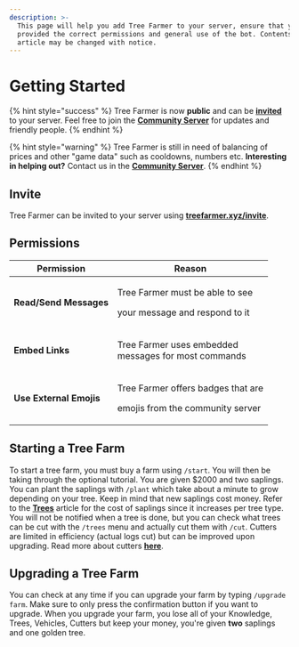 ```yaml
---
description: >-
  This page will help you add Tree Farmer to your server, ensure that you
  provided the correct permissions and general use of the bot. Contents of this
  article may be changed with notice.
---
```


# Getting Started

{% hint style="success" %}
Tree Farmer is now **public** and can be [**invited**](https://treefarmer.xyz/invite) to your server. Feel free to join the [**Community Server**](https://treefarmer.xyz/discord) for updates and friendly people.
{% endhint %}

{% hint style="warning" %}
Tree Farmer is still in need of balancing of prices and other "game data"  such as cooldowns, numbers etc. **Interesting in helping out?** Contact us in the [**Community Server**](https://treefarmer.xyz/discord).
{% endhint %}

## Invite

Tree Farmer can be invited to your server using [**treefarmer.xyz/invite**](https://treefarmer.xyz/invite).

## Permissions

| Permission              | Reason                                                                           |
| ----------------------- | -------------------------------------------------------------------------------- |
| **Read/Send Messages**  | <p>Tree Farmer must be able to see</p><p>your message and respond to it</p>      |
| **Embed Links**         | <p>Tree Farmer uses embedded<br>messages for most commands</p>                   |
| **Use External Emojis** | <p>Tree Farmer offers badges that are</p><p>emojis from the community server</p> |

## Starting a Tree Farm

To start a tree farm, you must buy a farm using `/start`. You will then be taking through the optional tutorial. You are given $2000 and two saplings. You can plant the saplings with `/plant` which take about a minute to grow depending on your tree. Keep in mind that new saplings cost money. Refer to the [**Trees**](trees.md) article for the cost of saplings since it increases per tree type. You will not be notified when a tree is done, but you can check what trees can be cut with the `/trees` menu and actually cut them with `/cut`. Cutters are limited in efficiency (actual logs cut) but can be improved upon upgrading. Read more about cutters [**here**](cutters.md).

## Upgrading a Tree Farm

You can check at any time if you can upgrade your farm by typing `/upgrade farm`. Make sure to only press the confirmation button if you want to upgrade. When you upgrade your farm, you lose all of your Knowledge, Trees, Vehicles, Cutters but keep your money, you're given **two** saplings and one golden tree.
